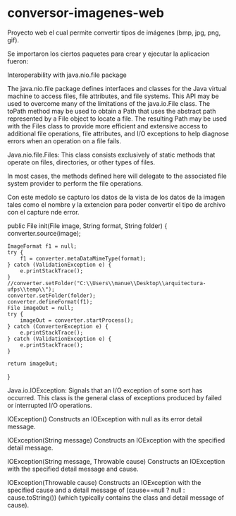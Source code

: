 # conversor-imagenes-web
Proyecto web el cual permite convertir tipos de imágenes (bmp, jpg, png, gif).

Se importaron los ciertos paquetes para crear y ejecutar la aplicacion fueron:

Interoperability with java.nio.file package

The java.nio.file package defines interfaces and classes for the Java virtual machine to access files, file attributes, and file systems. This API may be used to overcome many of the limitations of the java.io.File class. The toPath method may be used to obtain a Path that uses the abstract path represented by a File object to locate a file. The resulting Path may be used with the Files class to provide more efficient and extensive access to additional file operations, file attributes, and I/O exceptions to help diagnose errors when an operation on a file fails.

Java.nio.file.Files:
This class consists exclusively of static methods that operate on files, directories, or other types of files.

In most cases, the methods defined here will delegate to the associated file system provider to perform the file operations.

Con este medolo se capturo los datos de la vista de los datos de la imagen tales como el nombre y la extencion para poder convertir el tipo de archivo con el capture nde error.

public File init(File image, String format, String folder) {
    converter.source(image);

    ImageFormat f1 = null;
    try {
        f1 = converter.metaDataMimeType(format);
    } catch (ValidationException e) {
        e.printStackTrace();
    }
    //converter.setFolder("C:\\Users\\manue\\Desktop\\arquitectura-ufps\\temp\\");
    converter.setFolder(folder);
    converter.defineFormat(f1);
    File imageOut = null;
    try {
        imageOut = converter.startProcess();
    } catch (ConverterException e) {
        e.printStackTrace();
    } catch (ValidationException e) {
        e.printStackTrace();
    }

    return imageOut;
}

Java.io.IOException:
Signals that an I/O exception of some sort has occurred. This class is the general class of exceptions produced by failed or interrupted I/O operations.

IOException()
Constructs an IOException with null as its error detail message.

IOException(String message)
Constructs an IOException with the specified detail message.

IOException(String message, Throwable cause)
Constructs an IOException with the specified detail message and cause.

IOException(Throwable cause)
Constructs an IOException with the specified cause and a detail message of (cause==null ? null : cause.toString()) (which typically contains the class and detail message of cause).
